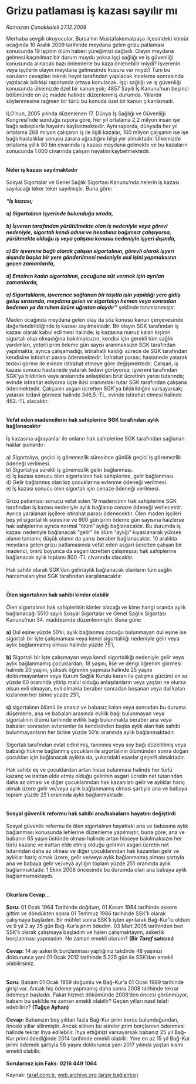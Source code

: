 # Grizu patlaması iş kazası sayılır mı

*Ramazan Çanakkaleli 27.12.2009*

<div class="yazi">Merhaba sevgili okuyucular, Bursa’nın Mustafakemalpaşa ilçesindeki kömür ocağında 10 Aralık 2009 tarihinde meydana gelen grizu patlaması sonucunda 19 işçinin ölüm haberi yüreğimizi dağladı. Olayın meydana gelmesi kaçınılmaz bir durum muydu yoksa işçi sağlığı ve iş güvenliği konusunda alınacak bazı önlemlerle bu kaza önlenebilir miydi? İşverenin veya işçilerin olayın meydana gelmesinde kusuru var mıydı? Tüm bu soruların cevapları teknik heyet tarafından yapılacak inceleme sonrasında yazılacak bilirkişi raporunda ortaya konulacak. İşçi sağlığı ve iş güvenliği konusunda ülkemizde özel bir kanun yok; 4857 Sayılı İş Kanunu’nun beşinci bölümünde on üç madde halinde düzenlenmiş durumda. Yıllardır söylenmesine rağmen bir türlü bu konuda özel bir kanun çıkarılamadı. <br/><br/>ILO’nun, 2005 yılında düzenlenen 17. Dünya İş Sağlığı ve Güvenliği Kongresi’nde sunduğu rapora göre, her yıl ortalama 2,2 milyon insan işe bağlı sebeplerle hayatını kaybetmektedir. Aynı raporda, dünyada her yıl ortalama 268 milyon çalışanın iş ile ilgili kazalar, 160 milyon çalışanın ise işe bağlı hastalıklar sonucu zarara uğradığını bilgi yer almaktadır. Ülkemizde ortalama yıllık 80 bin civarında iş kazası meydana gelmekte ve bu kazaların sonucunda 1.000 civarında çalışan hayatını kaybetmektedir. <b><br/><br/><br/>Neler iş kazası sayılmaktadır</b> <br/><br/>Sosyal Sigortalar ve Genel Sağlık Sigortası Kanunu’nda nelerin iş kazası sayılacağı teker teker sayılmıştır. Buna göre: <b><i><br/><br/>“İş kazası; <br/><br/>a) Sigortalının işyerinde bulunduğu sırada, <br/><br/>b) İşveren tarafından yürütülmekte olan iş nedeniyle veya görevi nedeniyle, sigortalı kendi adına ve hesabına bağımsız çalışıyorsa, yürütmekte olduğu iş veya çalışma konusu nedeniyle işyeri dışında, <br/><br/>c) Bir işverene bağlı olarak çalışan sigortalının, görevli olarak işyeri dışında başka bir yere gönderilmesi nedeniyle asıl işini yapmaksızın geçen zamanlarda, <br/><br/>d) Emziren kadın sigortalının, çocuğuna süt vermek için ayrılan zamanlarda, <br/><br/>e) Sigortalıların, işverence sağlanan bir taşıtla işin yapıldığı yere gidiş gelişi sırasında, meydana gelen ve sigortalıyı hemen veya sonradan bedenen ya da ruhen özüre uğratan olaydır” </i></b>şeklinde tanımlanmıştır. <br/><br/>Maden ocağında meydana gelen olay da söz konusu kanun çerçevesinde değerlendirildiğinde iş kazası sayılmaktadır. Bir olayın SGK tarafından iş kazası olarak kabul edilmesi halinde; iş kazasına maruz kalan kişinin sigortalı olup olmadığına bakılmaksızın, kendisi için gerekli tüm sağlık yardımları, yeterli prim ödeme gün sayısı aranmaksızın SGK tarafından yapılmakta; ayrıca çalışamadığı, istirahatlı kaldığı sürece de SGK tarafından kendisine istirahat parası ödenmektedir. İstirahat parası; hastanede yatarak tedavi görme ile evinde istirahat etmeye göre değişmektedir. Çalışan, iş kazası sonucu hastanede yatarak tedavi görüyorsa; işvereni tarafından SGK’ya bildirilen veya aralarında anlaştıkları brüt ücretinin yarısı tutarında; evinde istirahat ediyorsa üçte ikisi oranındaki tutar SGK tarafından çalışana ödenmektedir. Çalışanın asgari ücretten SGK’ya bildirildiğini varsayarsak; yatarak tedavi görmesi halinde 346,5.-TL, evinde istirahat etmesi halinde 462.-TL alacaktır.<b> <br/><br/><br/>Vefat eden madencilerin hak sahiplerine SGK tarafından aylık bağlanacaktır</b> <br/><br/>İş kazasına uğrayanlar ile onların hak sahiplerine SGK tarafından sağlanan haklar şunlardır: <br/><br/>a) Sigortalıya, geçici iş göremezlik süresince günlük geçici iş göremezlik ödeneği verilmesi. <br/>b) Sigortalıya sürekli iş göremezlik geliri bağlanması. <br/>c) İş kazası sonucu ölen sigortalının hak sahiplerine, gelir bağlanması. <br/>d) Gelir bağlanmış olan kız çocuklarına evlenme ödeneği verilmesi. <br/>e) İş kazası sonucu ölen sigortalı için cenaze ödeneği verilmesi. <br/><br/>Grizu patlaması sonucu vefat eden 19 madencinin hak sahiplerine SGK tarafından iş kazası nedeniyle aylık bağlanıp cenaze ödeneği verilecektir. Ayrıca yaralanan işçilere istirahat parası ödenecektir. Ölen maden işçileri beş yıl sigortalılık süresine ve 900 gün prim ödeme gün sayısına haizlerse hak sahiplerine ayrıca normal “ölüm” aylığı bağlanacaktır. Bu durumda iş kazası nedeniyle bağlanacak “gelir” ile ölüm “aylığı” kıyaslanarak yüksek olanın tamamı; düşük olanın da yarısı beraber bağlanacaktır. 10 aralıkta meydana gelen grizu patlamasında vefat eden asgari ücretten çalışan bir madenci, ömrü boyunca da asgari ücretten çalışmışsa; hak sahiplerine bağlanacak aylık toplamı 800.-TL civarında olacaktır. <br/><br/>Hak sahibi olarak SGK’dan gelir/aylık bağlanacak olanların tüm sağlık harcamaları yine SGK tarafından karşılanacaktır.<b> <br/><br/><br/>Ölen sigortalının hak sahibi kimler olabilir</b> <br/><br/>Ölen sigortalının hak sahiplerinin kimler olacağı ve kime hangi oranda aylık bağlanacağı 5510 sayılı Sosyal Sigortalar ve Genel Sağlık Sigortası Kanunu’nun 34. maddesinde düzenlenmiştir. Buna göre:<b> <br/><br/>a)</b> Dul eşine yüzde 50’si; aylık bağlanmış çocuğu bulunmayan dul eşine ise sigortalı bir işte çalışmaması veya kendi sigortalılığı nedeniyle gelir veya aylık bağlanmamış olması halinde yüzde 75’i,<b> <br/><br/>b)</b> Sigortalı bir işte çalışmayan veya kendi sigortalılığı nedeniyle gelir veya aylık bağlanmamış çocuklardan; 18 yaşını, lise ve dengi öğrenim görmesi halinde 20 yaşını, yüksek öğrenim yapması halinde 25 yaşını doldurmayanların veya Kurum Sağlık Kurulu kararı ile çalışma gücünü en az yüzde 60 oranında yitirip malul olduğu anlaşılanların veya yaşları ne olursa olsun evli olmayan, evli olmakla beraber sonradan boşanan veya dul kalan kızlarının her birine yüzde 25’i,<b> <br/><br/>c)</b> sigortalının ölümü ile anasız ve babasız kalan veya sonradan bu duruma düşenlerle, ana ve babaları arasında evlilik bağı bulunmayan veya sigortalının ölümü tarihinde evlilik bağı bulunmakla beraber ana veya babaları sonradan evlenenler ile kendisinden başka aylık alan hak sahibi bulunmayanların her birine yüzde 50’si oranında aylık bağlanmaktadır. <br/><br/>Sigortalı tarafından evlat edinilmiş, tanınmış veya soy bağı düzeltilmiş veya babalığı hükme bağlanmış çocukları ile sigortalının ölümünden sonra doğan çocukları için bağlanacak aylıkta da, yukarıdaki esaslar geçerli olmaktadır. <br/><br/>Hak sahibi eş ve çocuklardan artan hisse bulunması halinde her türlü kazanç ve irattan elde etmiş olduğu gelirinin asgari ücretin net tutarından daha az olması ve diğer çocuklarından hak kazanılan gelir ve aylıklar hariç olmak üzere gelir ve/veya aylık bağlanmamış olması şartıyla ana ve babaya toplam yüzde 25’i oranında aylık bağlanmaktadır.<b> <br/><br/><br/>Sosyal güvenlik reformu hak sahibi ana/babaların hayatını değiştirdi</b> <br/><br/>Sosyal güvenlik reformu ile ölen sigortalının hayattaki ana ve babasına aylık bağlanması konusunda lehlerine düzenleme yapılmıştır, buna göre; ana ve babanın 65 yaşın üstünde olması halinde artan hisseye bakılmaksızın her türlü kazanç ve irattan elde etmiş olduğu gelirinin asgari ücretin net tutarından daha az olması ve diğer çocuklarından hak kazanılan gelir ve aylıklar hariç olmak üzere, gelir ve/veya aylık bağlanmamış olması şartıyla ana ve babaya gelir ve/veya aylığın toplam yüzde 25’i oranında aylık bağlanmaktadır. 1 Ekim 2008 öncesinde bu durumda olan ana babaya aylık bağlanmamaktaydı.<b> <br/><br/><br/>Okurlara Cevap… <br/><br/>Soru: </b>01 Ocak 1964 Tarihinde doğdum, 01 Kasım 1984 tarihinde askere gittim ve döndükten sonra 01 Temmuz 1986 tarihinde SSK’lı olarak çalışmaya başladım. Bir mühlet sonra SSK’lı işten ayrılarak Bağ-Kur’lu oldum ve 9 yıl 2 ay 25 gün Bağ-Kur’a prim ödedim. 03 Mart 2005 tarihinden beri SSK’lı olarak çalışmaya başladım ve halen çalışmaktayım, askerlik borçlanması yapmadım. Ne zaman emekli olurum? <b>(Bir <i>Taraf</i> satıcısı) <br/><br/>Cevap:</b> 14 ay askerlik borçlanması yaptığınız takdirde 48 yaşınızı doldurunca yani 01 Ocak 2012 tarihinde 5.225 gün ile SSK’dan emekli olabilirsiniz.<b> <br/><br/><br/>Soru:</b> Babam 01 Ocak 1959 doğumlu ve Bağ-Kur’a 01 Ocak 1989 tarihinde girişi var. Ancak hiç ödeme yapmamış daha sonra 2008 tarihinde tekrar ödemeye başladık. Fakat hizmet dökümünde 2008’den öncesi görünmüyor, babam bu şekilde ne zaman emekli olabilir? Geçen yılları nasıl telafi edebiliriz? <b>(Tuğçe Ayhan) <br/><br/>Cevap:</b> Babanızın beş yıldan fazla Bağ-Kur prim borcu bulunduğundan, önceki yıllar silinmiştir. Ancak silinen bu süreler prim borçlarının ödenmesi halinde tekrar ihya edilebilir. İhya ettiğinizi varsayarsak babanız 25 yıl Bağ-Kur primi ödediğinde 2014 tarihinde emekli olabilir. Yine en az 15 yıl Bağ-Kur primi ödemek şartıyla 58 yaşını doldurunca yani 2017 yılında yaştan kısmi emekli olabilir.<b> <br/><br/>Sorularınız için Faks: 0216 449 1064</b></div>

Kaynak: [taraf.com.tr](http://www.taraf.com.tr:80/makale/9232.htm), [web.archive.org (arşiv bağlantısı)](http://web.archive.org/web/20100404052952/http://www.taraf.com.tr:80/makale/9232.htm)
